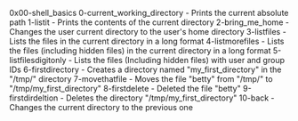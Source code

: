 0x00-shell_basics
0-current_working_directory - Prints the current absolute path
1-listit - Prints the contents of the current directory
2-bring_me_home - Changes the user current directory to the user's home directory
3-listfiles - Lists the files in the current directory in a long format
4-listmorefiles - Lists the files (including hidden files) in the current directory in a long format
5-listfilesdigitonly - Lists the files (Including hidden files) with user and group IDs
6-firstdirectory - Creates a directory named "my_first_directory" in the "/tmp/" directory
7-movethatfile - Moves the file "betty" from "/tmp/" to "/tmp/my_first_directory"
8-firstdelete - Deleted the file "betty"
9-firstdirdeltion - Deletes the directory "/tmp/my_first_directory"
10-back - Changes the current directory to the previous one